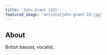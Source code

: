 ```yaml
---
title: 'John Grant (22)'
featured_image: 'artists/john-grant-22.jpg'
---
```


## About

British bassist, vocalist.
